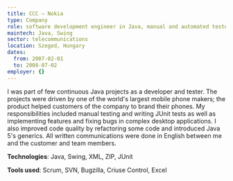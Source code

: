 ```yaml
---
title: CCC — Nokia
type: Company
role: software development engineer in Java, manual and automated tester
maintech: Java, Swing
sector: telecommunications
location: Szeged, Hungary
dates:
  from: 2007-02-01
  to: 2008-07-02
employer: {}
---
```


I was part of few continuous Java projects as a developer and tester. The projects were driven by one of the world's largest mobile phone makers; the product helped customers of the company to brand their phones. My responsibilities included manual testing and writing JUnit tests as well as implementing features and fixing bugs in complex desktop applications. I also improved code quality by refactoring some code and introduced Java 5's generics. All written communications were done in English between me and the customer and team members.

**Technologies**: Java, Swing, XML, ZIP, JUnit

**Tools used**: Scrum, SVN, Bugzilla, Criuse Control, Excel
